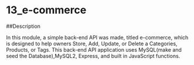 # 13_e-commerce

##Description

In this module, a simple back-end API was made, titled e-commerce, which is designed to help owners Store, Add, Update, or Delete a Categories, Products, or Tags. This back-end API application uses MySQL(make and seed the Database),MySQL2, Express, and built in JavaScript functions.  
